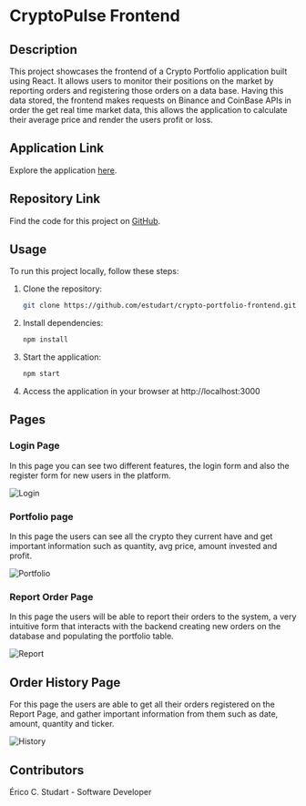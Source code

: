 # CryptoPulse Frontend

## Description
This project showcases the frontend of a Crypto Portfolio application built using React. It allows users to monitor their positions on the market by reporting orders and registering those orders on a data base. Having this data stored, the frontend makes requests on Binance and CoinBase APIs in order the get real time market data, this allows the application to calculate their average price and render the users profit or loss.

## Application Link
Explore the application [here](https://estudart.github.io/crypto-portfolio-frontend/).

## Repository Link
Find the code for this project on [GitHub](https://github.com/estudart/crypto-portfolio-frontend/).

## Usage
To run this project locally, follow these steps:
1. Clone the repository:
   ```bash
   git clone https://github.com/estudart/crypto-portfolio-frontend.git
2. Install dependencies:
   ```bash
   npm install
3. Start the application:
   ```bash
   npm start
3. Access the application in your browser at http://localhost:3000

## Pages

### Login Page
In this page you can see two different features, the login form and also the register form for new users in the platform.

![Login](https://github.com/estudart/crypto-portfolio-frontend/blob/main/images/Login_Page.PNG)

### Portfolio page
In this page the users can see all the crypto they current have and get important information such as quantity, avg price, amount invested and profit.

![Portfolio](https://github.com/estudart/crypto-portfolio-frontend/blob/main/images/Portfolio_Page.PNG)

### Report Order Page
In this page the users will be able to report their orders to the system, a very intuitive form that interacts with the backend creating new orders on the database and populating the portfolio table.

![Report](https://github.com/estudart/crypto-portfolio-frontend/blob/main/images/ReportOrder_Page.PNG)

## Order History Page
For this page the users are able to get all their orders registered on the Report Page, and gather important information from them such as date, amount, quantity and ticker.

![History](https://github.com/estudart/crypto-portfolio-frontend/blob/main/images/ExecutedOrders_Page.PNG)


## Contributors
Érico C. Studart - Software Developer
